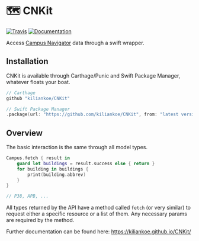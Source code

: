 # 🗺 CNKit

[![Travis](https://img.shields.io/travis/kiliankoe/CNKit.svg)](https://travis-ci.org/kiliankoe/CNKit)
[![Documentation](https://kiliankoe.github.io/CNKit/badge.svg)](https://kiliankoe.github.io/CNKit/)

Access [Campus Navigator](https://navigator.tu-dresden.de) data through a swift wrapper.



## Installation

CNKit is available through Carthage/Punic and Swift Package Manager, whatever floats your boat.

```swift
// Carthage
github "kiliankoe/CNKit"

// Swift Package Manager
.package(url: "https://github.com/kiliankoe/CNKit", from: "latest version")
```



## Overview

The basic interaction is the same through all model types.

```swift
Campus.fetch { result in
    guard let buildings = result.success else { return }
    for building in buildings {
        print(building.abbrev)
    }
}

// P38, APB, ...
```

All types returned by the API have a method called `fetch` (or very similar) to request either a specific resource or a list of them. Any necessary params are required by the method.

Further documentation can be found here: https://kiliankoe.github.io/CNKit/
